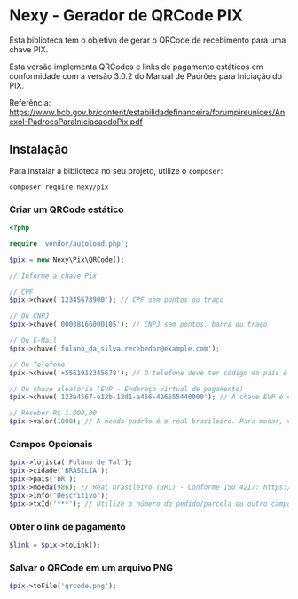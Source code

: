 # Nexy - Gerador de QRCode PIX

Esta biblioteca tem o objetivo de gerar o QRCode de recebimento para uma chave PIX. 

Esta versão implementa QRCodes e links de pagamento estáticos em conformidade com a versão 3.0.2 do Manual de Padrões para Iniciação do PIX.

Referência: https://www.bcb.gov.br/content/estabilidadefinanceira/forumpireunioes/AnexoI-PadroesParaIniciacaodoPix.pdf


## Instalação

Para instalar a biblioteca no seu projeto, utilize o `composer`:

```
composer require nexy/pix
```


### Criar um QRCode estático

```php
<?php

require 'vendor/autoload.php';

$pix = new Nexy\Pix\QRCode();

// Informe a chave Pix

// CPF
$pix->chave('12345678900'); // CPF sem pontos ou traço

// Ou CNPJ
$pix->chave('00038166000105'); // CNPJ sem pontos, barra ou traço

// Ou E-Mail
$pix->chave('fulano_da_silva.recebedor@example.com');

// Ou Telefone
$pix->chave('+5561912345678'); // O telefone deve ter código do país e DDD, sem traços, espaços ou parênteses

// Ou chave aleatória (EVP - Endereço virtual de pagamento)
$pix->chave('123e4567-e12b-12d1-a456-426655440000'); // A chave EVP é case insensitive

// Receber R$ 1.000,00
$pix->valor(1000); // A moeda padrão é o real brasileiro. Para mudar, veja Campos Opcionais.
```

### Campos Opcionais

```php
$pix->lojista('Fulano de Tal');
$pix->cidade('BRASILIA');
$pix->pais('BR');
$pix->moeda(986); // Real brasileiro (BRL) - Conforme ISO 4217: https://pt.wikipedia.org/wiki/ISO_4217
$pix->info('Descritivo');
$pix->txId('***'); // Utilize o número do pedido/parcela ou outro campo único para o pagamento.
```

### Obter o link de pagamento

```php
$link = $pix->toLink();
```

### Salvar o QRCode em um arquivo PNG

```php
$pix->toFile('qrcode.png');
```

